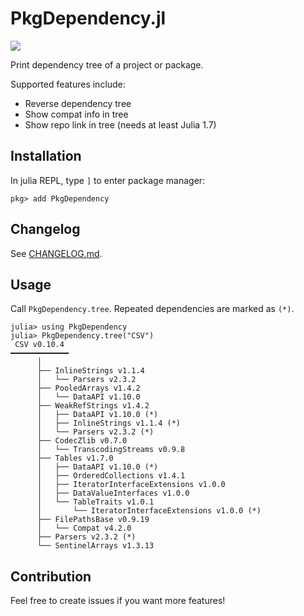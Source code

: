 # PkgDependency.jl

[![](https://img.shields.io/badge/docs-latest-blue.svg)](https://peng1999.github.io/PkgDependency.jl/dev/)

Print dependency tree of a project or package.

Supported features include:

- Reverse dependency tree
- Show compat info in tree
- Show repo link in tree (needs at least Julia 1.7)

## Installation

In julia REPL, type `]` to enter package manager:

```
pkg> add PkgDependency
```

## Changelog

See [CHANGELOG.md](./CHANGELOG.md).

## Usage

Call `PkgDependency.tree`. Repeated dependencies are marked as `(*)`.

```console
julia> using PkgDependency
julia> PkgDependency.tree("CSV")
 CSV v0.10.4
━━━━━━━━━━━━━
      │
      ├── InlineStrings v1.1.4
      │   └── Parsers v2.3.2
      ├── PooledArrays v1.4.2
      │   └── DataAPI v1.10.0
      ├── WeakRefStrings v1.4.2
      │   ├── DataAPI v1.10.0 (*)
      │   ├── InlineStrings v1.1.4 (*)
      │   └── Parsers v2.3.2 (*)
      ├── CodecZlib v0.7.0
      │   └── TranscodingStreams v0.9.8
      ├── Tables v1.7.0
      │   ├── DataAPI v1.10.0 (*)
      │   ├── OrderedCollections v1.4.1
      │   ├── IteratorInterfaceExtensions v1.0.0
      │   ├── DataValueInterfaces v1.0.0
      │   └── TableTraits v1.0.1
      │       └── IteratorInterfaceExtensions v1.0.0 (*)
      ├── FilePathsBase v0.9.19
      │   └── Compat v4.2.0
      ├── Parsers v2.3.2 (*)
      └── SentinelArrays v1.3.13
```

## Contribution

Feel free to create issues if you want more features!
